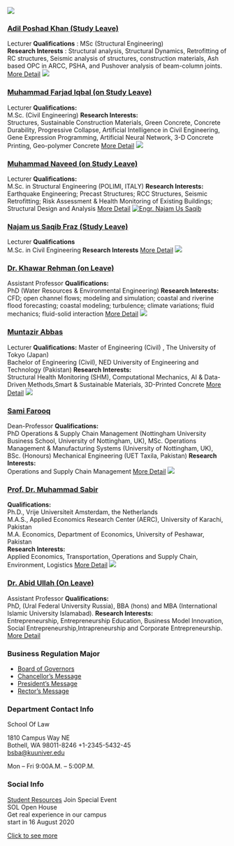 [![](https://giki.edu.pk/wp-content/uploads/2022/12/Picture1-2.jpg)](https://giki.edu.pk/personnel/adil-poshad-khan/)
### [Adil Poshad Khan (Study Leave)](https://giki.edu.pk/personnel/adil-poshad-khan/)
Lecturer
**Qualifications** : MSc (Structural Engineering)  
**Research Interests** : Structural analysis, Structural Dynamics, Retrofitting of RC structures, Seismic analysis of structures, construction materials, Ash based OPC in ARCC, PSHA, and Pushover analysis of beam-column joints. 
[More Detail](https://giki.edu.pk/personnel/adil-poshad-khan/)
[![](https://giki.edu.pk/wp-content/uploads/2019/11/Farjad.jpg)](https://giki.edu.pk/personnel/muhammad-farjad-iqbal/)
### [Muhammad Farjad Iqbal (on Study Leave)](https://giki.edu.pk/personnel/muhammad-farjad-iqbal/)
Lecturer
**Qualifications:**  
M.Sc. (Civil Engineering)
**Research Interests:**  
Structures, Sustainable Construction Materials, Green Concrete, Concrete Durability, Progressive Collapse, Artificial Intelligence in Civil Engineering, Gene Expression Programming, Artificial Neural Network, 3-D Concrete Printing, Geo-polymer Concrete
[More Detail](https://giki.edu.pk/personnel/muhammad-farjad-iqbal/)
[![](https://giki.edu.pk/fbs/international-taxation/international-taxation-faculty/)](https://giki.edu.pk/personnel/muhammad-naveed/)
### [Muhammad Naveed (on Study Leave)](https://giki.edu.pk/personnel/muhammad-naveed/)
Lecturer
**Qualifications:**  
M.Sc. in Structural Engineering (POLIMI, ITALY)
**Research Interests:**  
Earthquake Engineering; Precast Structures; RCC Structures, Seismic Retrofitting; Risk Assessment & Health Monitoring of Existing Buildings; Structural Design and Analysis
[More Detail](https://giki.edu.pk/personnel/muhammad-naveed/)
[![Engr. Najam Us Saqib](https://giki.edu.pk/fbs/international-taxation/international-taxation-faculty/)](https://giki.edu.pk/personnel/najam-us-saqi-fraz/)
### [Najam us Saqib Fraz (Study Leave)](https://giki.edu.pk/personnel/najam-us-saqi-fraz/)
Lecturer
**Qualifications**  
M.Sc. in Civil Engineering
**Research Interests**
[More Detail](https://giki.edu.pk/personnel/najam-us-saqi-fraz/)
[![](https://giki.edu.pk/fbs/international-taxation/international-taxation-faculty/)](https://giki.edu.pk/personnel/dr-khawar-rehman/)
### [Dr. Khawar Rehman (on Leave)](https://giki.edu.pk/personnel/dr-khawar-rehman/)
Assistant Professor
**Qualifications:**  
PhD (Water Resources & Environmental Engineering)
**Research Interests:**  
CFD; open channel flows; modeling and simulation; coastal and riverine flood forecasting; coastal modeling; turbulence; climate variations; fluid mechanics; fluid-solid interaction
[More Detail](https://giki.edu.pk/personnel/dr-khawar-rehman/)
[![](https://giki.edu.pk/fbs/international-taxation/international-taxation-faculty/)](https://giki.edu.pk/personnel/muntazir-abbas/)
### [Muntazir Abbas](https://giki.edu.pk/personnel/muntazir-abbas/)
Lecturer
**Qualifications:**
Master of Engineering (Civil) , The University of Tokyo (Japan)  
Bachelor of Engineering (Civil), NED University of Engineering and Technology (Pakistan)
**Research Interests:**  
Structural Health Monitoring (SHM), Computational Mechanics, AI & Data-Driven Methods,Smart & Sustainable Materials, 3D-Printed Concrete
[More Detail](https://giki.edu.pk/personnel/muntazir-abbas/)
[![](https://giki.edu.pk/fbs/international-taxation/international-taxation-faculty/)](https://giki.edu.pk/personnel/sami-farooq/)
### [Sami Farooq](https://giki.edu.pk/personnel/sami-farooq/)
Dean-Professor
**Qualifications:**  
PhD Operations & Supply Chain Management (Nottingham University Business School, University of Nottingham, UK), MSc. Operations Management & Manufacturing Systems (University of Nottingham, UK), BSc. (Honours) Mechanical Engineering (UET Taxila, Pakistan)
**Research Interests:**  
Operations and Supply Chain Management
[More Detail](https://giki.edu.pk/personnel/sami-farooq/)
[![](https://giki.edu.pk/fbs/international-taxation/international-taxation-faculty/)](https://giki.edu.pk/personnel/prof-dr-muhammad-sabir/)
### [Prof. Dr. Muhammad Sabir](https://giki.edu.pk/personnel/prof-dr-muhammad-sabir/)
**Qualifications:**  
Ph.D., Vrije Universiteit Amsterdam, the Netherlands  
M.A.S., Applied Economics Research Center (AERC), University of Karachi, Pakistan  
M.A. Economics, Department of Economics, University of Peshawar, Pakistan  
**Research Interests:**  
Applied Economics, Transportation, Operations and Supply Chain, Environment, Logistics
[More Detail](https://giki.edu.pk/personnel/prof-dr-muhammad-sabir/)
[![](https://giki.edu.pk/fbs/international-taxation/international-taxation-faculty/)](https://giki.edu.pk/personnel/dr-abid-ullah/)
### [Dr. Abid Ullah (On Leave)](https://giki.edu.pk/personnel/dr-abid-ullah/)
Assistant Professor
**Qualifications:**  
PhD, (Ural Federal University Russia), BBA (hons) and MBA (International Islamic University Islamabad).
**Research Interests:**  
Entrepreneurship, Entrepreneurship Education, Business Model Innovation, Social Entrepreneurship,Intrapreneurship and Corporate Entrepreneurship.
[More Detail](https://giki.edu.pk/personnel/dr-abid-ullah/)
### Business Regulation Major
  * [Board of Governors](https://giki.edu.pk/board-of-governors/)
  * [Chancellor’s Message](https://giki.edu.pk/?page_id=14826)
  * [President’s Message](https://giki.edu.pk/presidents-message/)
  * [Rector’s Message](https://giki.edu.pk/rectors-message/)


### Department Contact Info
School Of Law  
  
1810 Campus Way NE  
Bothell, WA 98011-8246
+1-2345-5432-45  
bsba@kuuniver.edu  

Mon – Fri 9:00A.M. – 5:00P.M.
### Social Info
[](https://giki.edu.pk/fbs/international-taxation/international-taxation-faculty/#url "facebook")[](https://giki.edu.pk/fbs/international-taxation/international-taxation-faculty/ "linkedin")[](https://giki.edu.pk/fbs/international-taxation/international-taxation-faculty/ "skype")[](https://giki.edu.pk/fbs/international-taxation/international-taxation-faculty/#url "twitter")[](https://giki.edu.pk/fbs/international-taxation/international-taxation-faculty/ "instagram") [Student Resources](https://giki.edu.pk/fbs/international-taxation/international-taxation-faculty/)
Join Special Event  
SOL Open House  
Get real experience in our campus  
start in 16 August 2020  
  
[Click to see more](https://giki.edu.pk/fbs/international-taxation/international-taxation-faculty/)
